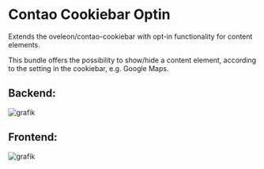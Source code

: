 # Contao Cookiebar Optin
Extends the oveleon/contao-cookiebar with opt-in functionality for content elements.

This bundle offers the possibility to show/hide a content element, according to the setting in the cookiebar, e.g. Google Maps.

## Backend:
![grafik](https://github.com/postyou/contao-cookiebar-optin/assets/4446224/9a0e2043-e58c-4e26-99b7-16dd6b322fce)

## Frontend:
![grafik](https://github.com/postyou/contao-cookiebar-optin/assets/4446224/30d87f3d-d01b-4882-a102-a7cdb5198645)

